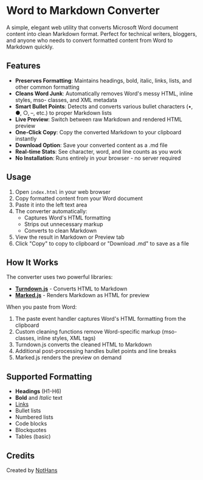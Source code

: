 # Word to Markdown Converter

A simple, elegant web utility that converts Microsoft Word document content into clean Markdown format. Perfect for technical writers, bloggers, and anyone who needs to convert formatted content from Word to Markdown quickly.

## Features

- **Preserves Formatting**: Maintains headings, bold, italic, links, lists, and other common formatting
- **Cleans Word Junk**: Automatically removes Word's messy HTML, inline styles, mso- classes, and XML metadata
- **Smart Bullet Points**: Detects and converts various bullet characters (•, ●, ○, –, etc.) to proper Markdown lists
- **Live Preview**: Switch between raw Markdown and rendered HTML preview
- **One-Click Copy**: Copy the converted Markdown to your clipboard instantly
- **Download Option**: Save your converted content as a .md file
- **Real-time Stats**: See character, word, and line counts as you work
- **No Installation**: Runs entirely in your browser - no server required

## Usage

1. Open `index.html` in your web browser
2. Copy formatted content from your Word document
3. Paste it into the left text area
4. The converter automatically:
   - Captures Word's HTML formatting
   - Strips out unnecessary markup
   - Converts to clean Markdown
5. View the result in Markdown or Preview tab
6. Click "Copy" to copy to clipboard or "Download .md" to save as a file

## How It Works

The converter uses two powerful libraries:

- **[Turndown.js](https://github.com/mixmark-io/turndown)** - Converts HTML to Markdown
- **[Marked.js](https://marked.js.org/)** - Renders Markdown as HTML for preview

When you paste from Word:
1. The paste event handler captures Word's HTML formatting from the clipboard
2. Custom cleaning functions remove Word-specific markup (mso- classes, inline styles, XML tags)
3. Turndown.js converts the cleaned HTML to Markdown
4. Additional post-processing handles bullet points and line breaks
5. Marked.js renders the preview on demand

## Supported Formatting

- **Headings** (H1-H6)
- **Bold** and *Italic* text
- [Links](https://example.com)
- Bullet lists
- Numbered lists
- Code blocks
- Blockquotes
- Tables (basic)

## Credits

Created by [NotHans](https://nothans.com)

